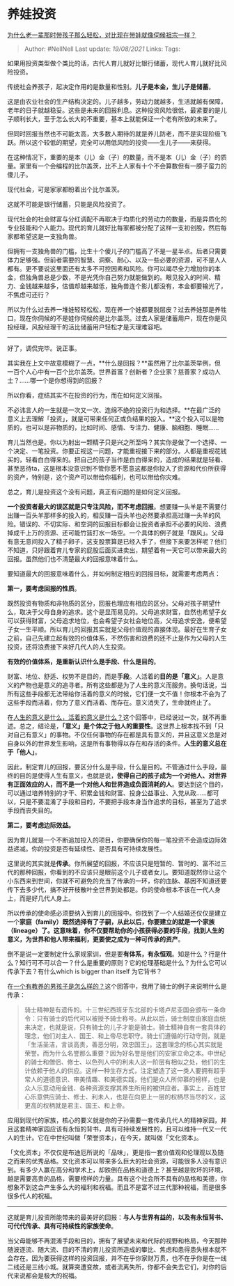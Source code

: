 # 养娃投资
[为什么老一辈那时带孩子那么轻松，对比现在带娃就像伺候祖宗一样？](https://www.zhihu.com/question/354498505/answer/1230031565)

> Author: #NellNell 
Last update: *19/08/2021* 
Links:
Tags:    


  

如果用投资类型做个类比的话，古代人育儿就好比银行储蓄，现代人育儿就好比风险投资。

传统社会养孩子，起决定作用的是数量和性别。**儿子是本金，生儿子是储蓄**。

这是由农业社会的生产结构决定的。儿子越多，劳动力就越多，生活就越有保障，老年的日子就越稳妥。这些是未来的回报利息。这种投资风险很低，最紧要的是儿子顺利长大，至于怎么长大的不重要，基本上就能保证一个老有所依的未来了。

但同时回报当然也不可能太高，大多数人期待的就是养儿防老，而不是实现阶级飞跃。所以这个较低的期望，完全可以用低风险的投资——生儿子——来获得。

在这种情况下，重要的是本（儿）金（子）的数量，而不是本（儿）金（子）的质量。家里有一个会编程的比尔盖茨，比不上人家有十个不会算数但有一膀子蛮力的傻儿子。

现代社会，可是家家都盼着出个比尔盖茨。

这就不可能是银行储蓄，只能是风险投资了。

现代社会的社会财富与分红调配不再取决于均质化的劳动力的数量，而是异质化的专业技能和个人能力。现代的育儿就好比每家都被分配了这样一支初创股，然后每家都希望这是一支独角兽。

但拥有一支独角兽的门槛，比生十个傻儿子的门槛高了不是一星半点。后者只需要体力足够强。但前者需要的智慧、洞察、耐心、以及一些必要的资源，可不是人人都有。更不要说这里面还有太多不可控因素和风险。你可以竭尽全力增加你的本金，但独角兽总是少数，不是光凭你自己努力就能做到的。眼见投入的时间、精力、金钱越来越多，估值却越来越低，独角兽连个影儿都没有，本金都要输光了，不焦虑可还行？

所以为什么过去养一堆娃轻轻松松，现在养一个娃都要脱层皮？过去养娃那是养牲口，现在你伺候的不是娃你伺候的是比尔盖茨。过去人家是储蓄用户，现在你是风投经理，风投经理干的活比储蓄用户轻松才是天理难容吧。

---

好了，调侃完毕。说正事。

其实我在上文中故意模糊了一点，**什么是回报？**虽然用了比尔盖茨举例，但一百个人心中有一百个比尔盖茨。世界首富？创新者？企业家？慈善家？成功人士？……哪一个是你想得到的回报？

所以你看，症结其实不在投资的行为，而在如何定义回报。

不必讳言人的一生就是一次又一次、连绵不绝的投资行为和选择。**在最广泛的意义上去理解「投资」，就是可带来任何正或负结果的投入。**这个投入可以是物质的，也可以是非物质的，比如时间、感情、专注力、健康、脑细胞、睡眠……

育儿当然也是。你以为射出一颗精子只是兴之所至吗？其实你是做了一个选择、一个决定、一笔投资。你要正视这一问题，才能重视接下来的部分。人都是重视花钱买的，轻看白白得来的。把自己的孩子当作是白白得来的，造成的结果就是轻看、甚至恶待ta，这是根本没意识到不管你愿不愿意这都是你投入了资源和代价所获得的资产，特别是，这个资产可以带给你福利，也可以带给你灾难。

总之，育儿是投资这个没有问题，真正有问题的是如何定义回报。

**一个投资者最大的误区就是只专注风险，而不考虑回报**。想要赚一头羊是不需要付出赚一百头羊那样多的投入的，相反赚一百头羊也必然要承担高过赚一头羊的风险。错误的、不切实际、和空洞的回报目标都会让投资者承担不必要的风险、浪费掉成千上万的资源、还可能竹篮打水一场空。一个具体的例子就是「跟风」。父母有意无意间投入了精子卵子，这支股票算是已经入手了，但接下来要怎样呢？他们不知道，只好跟着育儿专家的屁股后面买进卖出，期望着有一天它可以带来最大的回报。虽然他们也不清楚最大的回报意味着什么。

要知道最大的回报意味着什么，并如何制定相应的回报目标，就需要考虑两点：

**第一，要考虑回报的性质**。

既然投资有物质和非物质的区分，回报也理应有相应的区分。父母对孩子期望什么，取决于父母自身的追求。这个是显而易见的。父母追求财富，自然也希望子女可以获得财富，父母追求地位，也会希望子女社会地位高，父母追求安逸，便希望子女一生平顺。所以育儿的回报其实就是父母价值观的直接体现。最好在生育子女之前，自己先建立起有效的价值体系，不然伤害和浪费的还不止是作为父母的人生投资，还将浪费接下来好几代人的人生投资。

**有效的价值体系，是重新认识什么是手段、什么是目的**。

财富、地位、舒适、权势不是目的，而是**手段**。人活着的**目的是「意义」**。人是意义的产物也是意义的追寻者。所有这些都是为了人生的意义而服务。换句话说，当所有这些手段都无法带给你活着的意义的时候，它们便一文不值！你根本不会为了这些手段而活着，你为了意义而活着、而存在。意义消失了，生命就终止了。

在[人生的意义是什么，活着的意义是什么？](https://www.zhihu.com/question/24329745/answer/967679487)这个回答中，已经说过一次，就不再重述。总之，结论是，**「意义」是个体之于他人的重要性**。这世界上根本找不到「只对自己有意义」的事物。不仅任何事物的存在都是具有意义的，并且这意义总是对自身以外的世界发生影响，这是所有事物得以存在和存活的条件。**人生的意义总在于「他人」**。

因此，制定育儿的回报，要区分什么是手段，什么是目的。不管通过什么手段，最终的目的是使得人生有意义，也就是说，**使得自己的孩子成为一个对他人、对世界有正面效应的人，而不是一个对他人和世界造成负面消耗的人**。要达到这个目的，可以通过培养特别的才干、积累金钱和财富、投身公益事业、入党从政……都可以，只是不要混淆了手段和目的，不要把手段本身当作追求的目标，甚至为了追求手段而丧失目的。

**第二，要考虑边际效益。**

因为育儿就是一个不断追加投入的项目，你要确保你的每一笔投资不会造成边际效益递减。你的投资是否有延续性、是否具有可持续发展性。

这里说的其实就是**传承**。你所展望的回报，不应该只是短暂的、暂时的、富不过三代的那种回报，你看到的不应该只是眼前这个儿子或者女儿。要知道既然你让这个小东西来到世间，你就不可避免的充当了传承的一环，你的血脉、基因不知道还要传下去多少代，搞不好开枝散叶全世界到处都是。你的使命根本不该在一代人身上，而是好几代人身上。

所以传承的使命感必须要纳入到育儿的回报中。你找到了一个人结婚还仅仅是建立一个**家庭（family）**既然选择有了子嗣，从此以后，你要建立的就是一个**家族（lineage）**了。这意味着，你不仅要帮助你的小孩获得必要的手段，找到人生的意义，为世界和他人带来福利，更要使之成为一种**可传承的资产**。

倒不是说一定要制定什么家规家训，但是要**有体系，有永恒观**。知是什么？行是什么？知行可不可以合一？什么是重要的原则？它的伦理基础是什么？为什么它可以传承下去？有什么which is bigger than itself 为它背书？

在[一个有教养的男孩子是怎么样的？](https://www.zhihu.com/question/288381809/answer/681425360)这个回答中，我用了骑士的例子来说明什么是传承：

> 骑士精神是有遗传的。十三世纪西班牙东北部的卡塔卢尼亚国会颁布一条命令：只有骑士的后代可以被授予骑士称号。从此以后，骑士制度由家庭血统来决定，也就是说，只有骑士的儿子才能是骑士。骑士精神自有一套具体的理念，他们对主人、国王、和上帝尽忠职守。骑士们遵循的行动守则，就是「生活圣洁，言谈高贵，善恶分明，效忠国王」。这套理念的核心其实就是荣誉。而为什么名誉那么重要？因为好名誉是他们的安家立命之本。中世纪的骑士和僧侣、修士、以色列人中的利未人这一阶层有相似之处，他们的生计依赖于他人的供应。这样一种生存方式，注定塑造了这一类人要拥有超乎常人的道德意识、审美情趣、和美德实践，他们是众人所仰慕的榜样，也是众人乐意动用金钱、各种资源支撑其养生所用的被供应者。事实上，百姓甘心乐意供应骑士、修士、利未人，也是在向更上一层的权柄尽当尽的义，这更高的权柄就是君主、国王、和上帝。

应用到现代的家族，核心的要义就是你的子孙需要一套传承几代人的精神家园，并且这套精神家园应该有永恒的背书，具有可持续发展性的，且可以维持一代又一代人的生计。它在中世纪叫做「荣誉资本」，在今天，就叫做「文化资本」。

「文化资本」不仅仅是布迪厄所说的「品味」，更是指一套价值观和伦理观以及随之而来的优秀品格。文化资本可以带来多么巨大的社会资源，可能很多人没有意识到。有多少人赢在高分和学术上，却跌倒在品格和道德上？甚至越是败坏的环境，越是需要高贵的品格，需要榜样的力量。具有这个社会所不具有的品格和美德，你想象不到这会产生多么大的福利和祝福。而且不是富不过三代那种祝福，而是很多很多代人的祝福。

---

这就是育儿投资所能带来的最美好的回报：**与人与世界有益的，以及有永恒背书、可代代传承、具有可持续性的家族使命**。

当父母能够不再混淆手段和目的，拥有了展望未来和代际的视野和格局，今天那种随波逐流、随大流、目的不清的育儿投资所造成的攀比、焦虑和患得患失根本就不会存在。因为要获得这样的投资回报，并不在乎你家财万贯，也不在乎你是在一线二线还是三线小城。就算突遭变故，或者流离失所，你都不会失去它们，对你的后代来说都会是极大的祝福。